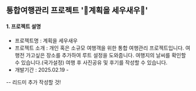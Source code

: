 ## 통합여행관리 프로젝트 '🦐계획을 세우새우🦐'

#### 1. 프로젝트 설명
* 프로젝트명 : 계획을 세우새우
* 프로젝트 소개 : 개인 혹은 소규모 여행객을 위한 통합 여행관리 프로젝트입니다.
  여행전 가고싶은 장소를 추가하여 루트 설정을 도와줍니다.
  여행지의 날씨를 확인할 수 있습니다.(국가설정)
  여행 후 사진공유 및 후기를 작성할 수 있습니다.
* 개발기간 : 2025.02.19 -



-- 리드미 추가 작성할 것!
